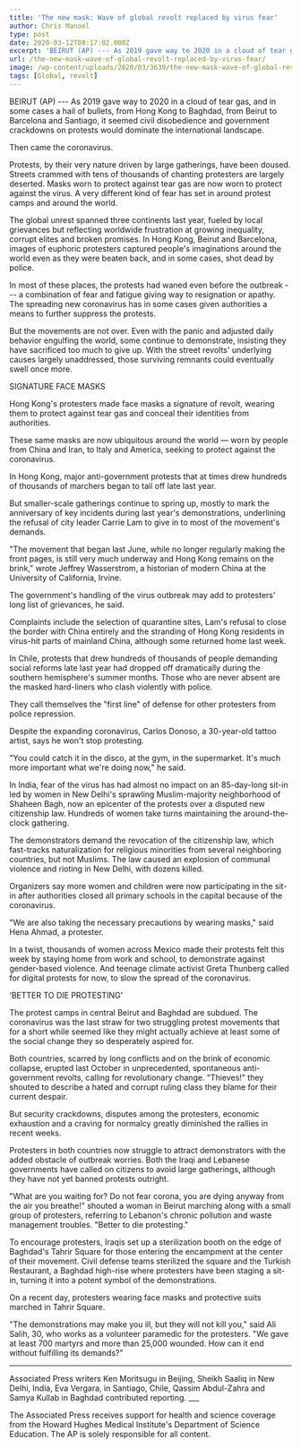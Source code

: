 ```yaml
---
title: 'The new mask: Wave of global revolt replaced by virus fear'
author: Chris Manoel
type: post
date: 2020-03-12T08:17:02.000Z
excerpt: 'BEIRUT (AP) --- As 2019 gave way to 2020 in a cloud of tear gas, and in some cases a hail of bullets, from Hong Kong to Baghdad, from Beirut to Barcelona and Santiago, it seemed civil disobedience and government crackdowns on protests would dominate the international landscape. Then came the coronavirus. Protests, by their&hellip;'
url: /the-new-mask-wave-of-global-revolt-replaced-by-virus-fear/
image: /wp-content/uploads/2020/03/3639/the-new-mask-wave-of-global-revolt-replaced-by-virus-fear.jpg
tags: [Global, revolt]
---
```


BEIRUT (AP) --- As 2019 gave way to 2020 in a cloud of tear gas, and in some cases a hail of bullets, from Hong Kong to Baghdad, from Beirut to Barcelona and Santiago, it seemed civil disobedience and government crackdowns on protests would dominate the international landscape.

Then came the coronavirus.

Protests, by their very nature driven by large gatherings, have been doused. Streets crammed with tens of thousands of chanting protesters are largely deserted. Masks worn to protect against tear gas are now worn to protect against the virus. A very different kind of fear has set in around protest camps and around the world.

The global unrest spanned three continents last year, fueled by local grievances but reflecting worldwide frustration at growing inequality, corrupt elites and broken promises. In Hong Kong, Beirut and Barcelona, images of euphoric protesters captured people's imaginations around the world even as they were beaten back, and in some cases, shot dead by police.

In most of these places, the protests had waned even before the outbreak --- a combination of fear and fatigue giving way to resignation or apathy. The spreading new coronavirus has in some cases given authorities a means to further suppress the protests.

But the movements are not over. Even with the panic and adjusted daily behavior engulfing the world, some continue to demonstrate, insisting they have sacrificed too much to give up. With the street revolts' underlying causes largely unaddressed, those surviving remnants could eventually swell once more.

SIGNATURE FACE MASKS

Hong Kong's protesters made face masks a signature of revolt, wearing them to protect against tear gas and conceal their identities from authorities.

These same masks are now ubiquitous around the world — worn by people from China and Iran, to Italy and America, seeking to protect against the coronavirus.

In Hong Kong, major anti-government protests that at times drew hundreds of thousands of marchers began to tail off late last year.

But smaller-scale gatherings continue to spring up, mostly to mark the anniversary of key incidents during last year's demonstrations, underlining the refusal of city leader Carrie Lam to give in to most of the movement's demands.

"The movement that began last June, while no longer regularly making the front pages, is still very much underway and Hong Kong remains on the brink," wrote Jeffrey Wasserstrom, a historian of modern China at the University of California, Irvine.

The government's handling of the virus outbreak may add to protesters' long list of grievances, he said.

Complaints include the selection of quarantine sites, Lam's refusal to close the border with China entirely and the stranding of Hong Kong residents in virus-hit parts of mainland China, although some returned home last week.

In Chile, protests that drew hundreds of thousands of people demanding social reforms late last year had dropped off dramatically during the southern hemisphere's summer months. Those who are never absent are the masked hard-liners who clash violently with police.

They call themselves the "first line" of defense for other protesters from police repression.

Despite the expanding coronavirus, Carlos Donoso, a 30-year-old tattoo artist, says he won't stop protesting.

"You could catch it in the disco, at the gym, in the supermarket. It's much more important what we're doing now," he said.

In India, fear of the virus has had almost no impact on an 85-day-long sit-in led by women in New Delhi's sprawling Muslim-majority neighborhood of Shaheen Bagh, now an epicenter of the protests over a disputed new citizenship law. Hundreds of women take turns maintaining the around-the-clock gathering.

The demonstrators demand the revocation of the citizenship law, which fast-tracks naturalization for religious minorities from several neighboring countries, but not Muslims. The law caused an explosion of communal violence and rioting in New Delhi, with dozens killed.

Organizers say more women and children were now participating in the sit-in after authorities closed all primary schools in the capital because of the coronavirus.

"We are also taking the necessary precautions by wearing masks," said Hena Ahmad, a protester.

In a twist, thousands of women across Mexico made their protests felt this week by staying home from work and school, to demonstrate against gender-based violence. And teenage climate activist Greta Thunberg called for digital protests for now, to slow the spread of the coronavirus.

‘BETTER TO DIE PROTESTING'

The protest camps in central Beirut and Baghdad are subdued. The coronavirus was the last straw for two struggling protest movements that for a short while seemed like they might actually achieve at least some of the social change they so desperately aspired for.

Both countries, scarred by long conflicts and on the brink of economic collapse, erupted last October in unprecedented, spontaneous anti-government revolts, calling for revolutionary change. "Thieves!" they shouted to describe a hated and corrupt ruling class they blame for their current despair.

But security crackdowns, disputes among the protesters, economic exhaustion and a craving for normalcy greatly diminished the rallies in recent weeks.

Protesters in both countries now struggle to attract demonstrators with the added obstacle of outbreak worries. Both the Iraqi and Lebanese governments have called on citizens to avoid large gatherings, although they have not yet banned protests outright.

"What are you waiting for? Do not fear corona, you are dying anyway from the air you breathe!" shouted a woman in Beirut marching along with a small group of protesters, referring to Lebanon's chronic pollution and waste management troubles. "Better to die protesting."

To encourage protesters, Iraqis set up a sterilization booth on the edge of Baghdad's Tahrir Square for those entering the encampment at the center of their movement. Civil defense teams sterilized the square and the Turkish Restaurant, a Baghdad high-rise where protesters have been staging a sit-in, turning it into a potent symbol of the demonstrations.

On a recent day, protesters wearing face masks and protective suits marched in Tahrir Square.

"The demonstrations may make you ill, but they will not kill you," said Ali Salih, 30, who works as a volunteer paramedic for the protesters. "We gave at least 700 martyrs and more than 25,000 wounded. How can it end without fulfilling its demands?"

* * *

Associated Press writers Ken Moritsugu in Beijing, Sheikh Saaliq in New Delhi, India, Eva Vergara, in Santiago, Chile, Qassim Abdul-Zahra and Samya Kullab in Baghdad contributed reporting. \_\_\_

The Associated Press receives support for health and science coverage from the Howard Hughes Medical Institute's Department of Science Education. The AP is solely responsible for all content.
